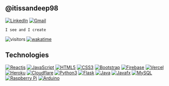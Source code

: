 ## @itissandeep98

[![LinkedIn](https://img.shields.io/badge/-LinkedIn-blue?style=social&logo=linkedin&link=https://www.linkedin.com/in/itissandeep/)](https://www.linkedin.com/in/itissandeep/)
[![Gmail](https://img.shields.io/badge/-Gmail-red?style=social&logo=gmail&link=mailto:itissandep98@gmail.com)](mailto:itissandep98@gmail.com)

`I see and I create`

![visitors](https://komarev.com/ghpvc/?username=itissandeep98)
[![wakatime](https://wakatime.com/badge/user/52089fcf-25ea-401b-aa4a-7fe19b7896d0.svg)](https://wakatime.com/@52089fcf-25ea-401b-aa4a-7fe19b7896d0)
## Technologies

[![Reactjs](https://img.shields.io/badge/-ReactJS-black?style=social&logo=react&link=https://github.com/itissandeep98/)](https://github.com/itissandeep98/)
[![JavaScript](https://img.shields.io/badge/-JavaScript-green?style=social&logo=javascript&link=https://github.com/itissandeep98/)](https://github.com/itissandeep98/)
[![HTML5](https://img.shields.io/badge/-HTML5-E34F26?style=social&logo=html5&link=https://github.com/itissandeep98/)](https://github.com/itissandeep98/)
[![CSS3](https://img.shields.io/badge/-CSS3-1572B6?style=social&logo=css3&link=https://github.com/itissandeep98/)](https://github.com/itissandeep98/)
[![Bootstrap](https://img.shields.io/badge/-Bootstrap-563D7C?style=social&logo=bootstrap&link=https://github.com/itissandeep98/)](https://github.com/itissandeep98/)
[![Firebase](https://img.shields.io/badge/-Firebase-blue?style=social&logo=firebase&link=https://github.com/itissandeep98/)](https://github.com/itissandeep98/)
[![Vercel](https://img.shields.io/badge/-Vercel-blue?style=social&logo=vercel&link=https://github.com/itissandeep98/)](https://github.com/itissandeep98/)
[![Heroku](https://img.shields.io/badge/-Heroku-430098?style=social&logo=heroku&link=https://github.com/itissandeep98/)](https://github.com/itissandeep98/)
[![Cloudflare](https://img.shields.io/badge/-Cloudflare-430098?style=social&logo=cloudflare&link=https://github.com/itissandeep98/)](https://github.com/itissandeep98/)
[![Python3](https://img.shields.io/badge/-Python3-green?style=social&logo=python&link=https://github.com/itissandeep98/)](https://github.com/itissandeep98/)
[![Flask](https://img.shields.io/badge/-Flask-grey?style=social&logo=flask&link=https://github.com/itissandeep98/)](https://github.com/itissandeep98/)
[![Java](https://img.shields.io/badge/-Java-orange?style=social&logo=java&link=https://github.com/itissandeep98/)](https://github.com/itissandeep98/)
[![Javafx](https://img.shields.io/badge/-JavaFX-blue?style=social&logo=java&link=https://github.com/itissandeep98/)](https://github.com/itissandeep98/)
[![MySQL](https://img.shields.io/badge/-MySQL-violet?style=social&logo=mysql&link=https://github.com/itissandeep98/)](https://github.com/itissandeep98/)
[![Raspberry Pi](https://img.shields.io/badge/-Raspberry%20Pi-C51A4A?style=social&logo=Raspberry-Pi&link=https://github.com/itissandeep98/)](https://github.com/itissandeep98/)
[![Arduino](https://img.shields.io/badge/-Arduino-black?style=social&logo=Arduino&link=https://github.com/itissandeep98/)](https://github.com/itissandeep98/)


